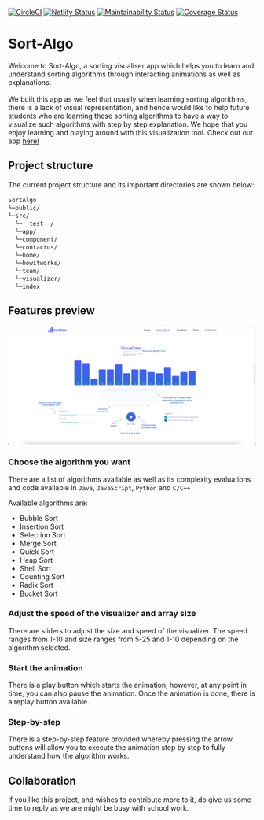 [![CircleCI](https://circleci.com/gh/December-software-project/sort-algo/tree/main.svg?style=shield)](https://circleci.com/gh/December-software-project/sort-algo/tree/main)
[![Netlify Status](https://api.netlify.com/api/v1/badges/2364c0d1-0366-4601-8ce0-1ac2084a5020/deploy-status)](https://app.netlify.com/sites/algosort/deploys)
[![Maintainability Status](https://api.codeclimate.com/v1/badges/b7464f445c1a7f5de797/maintainability)](https://codeclimate.com/github/December-software-project/sort-algo/maintainability)
[![Coverage Status](https://api.codeclimate.com/v1/badges/b7464f445c1a7f5de797/test_coverage)](https://codeclimate.com/github/December-software-project/sort-algo/test_coverage)

# Sort-Algo

Welcome to Sort-Algo, a sorting visualiser app which helps you to learn and understand sorting algorithms through interacting animations as well as explanations. <br />
<br />
We built this app as we feel that usually when learning sorting algorithms, there is a lack of visual representation, and hence would like to help future students who are learning these sorting algorithms to have a way to visualize such algorithms with step by step explanation. We hope that you enjoy learning and playing around with this visualization tool.
Check out our app [here!](https://algosort.netlify.app/)

## Project structure
The current project structure and its important directories are shown below:

```
SortAlgo
└─public/
└─src/
  └─__test__/
  └─app/
  └─component/
  └─contactus/
  └─home/
  └─howitworks/
  └─team/
  └─visualizer/
  └─index
```

## Features preview

<img src="images/SortingVisualizer.png" />

### Choose the algorithm you want

There are a list of algorithms available as well as its complexity evaluations and code available in `Java`, `JavaScript`, `Python` and `C/C++`

Available algorithms are:
* Bubble Sort
* Insertion Sort
* Selection Sort
* Merge Sort
* Quick Sort
* Heap Sort
* Shell Sort
* Counting Sort
* Radix Sort
* Bucket Sort

### Adjust the speed of the visualizer and array size

There are sliders to adjust the size and speed of the visualizer. The speed ranges from 1-10 and size ranges from 5-25 and 1-10 depending on the algorithm selected.

### Start the animation

There is a play button which starts the animation, however, at any point in time, you can also pause the animation. Once the animation is done, there is a replay button available.

### Step-by-step

There is a step-by-step feature provided whereby pressing the arrow buttons will allow you to execute the animation step by step to fully understand how the algorithm works.

## Collaboration

If you like this project, and wishes to contribute more to it, do give us some time to reply as we are might be busy with school work.
